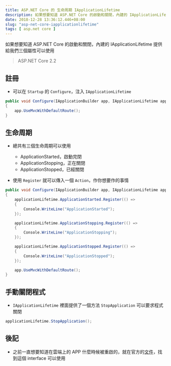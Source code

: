 ```yaml
---
title: ASP.NET Core 的 生命周期 IApplicationLifetime
description: 如果想要知道 ASP.NET Core 的啟動和關閉，內建的 IApplicationLifetime 提供給我們三個屬性可以使用
date: 2018-12-28 13:36:12.446+08:00
slug: "asp-net-core-iapplicationlifetime"
tags: [ asp.net core ]
---
```



如果想要知道 ASP.NET Core 的啟動和關閉，內建的 IApplicationLifetime 提供給我們三個屬性可以使用

> ASP.NET Core 2.2

## 註冊

- 可以在 `Startup` 的 `Configure`，注入 `IApplicationLifetime`

```csharp
public void Configure(IApplicationBuilder app, IApplicationLifetime applicationLifetime)
{
    app.UseMvcWithDefaultRoute();
}
```

## 生命周期

- 總共有三個生命周期可以使用
	- ApplicationStarted，啟動完閉
	- ApplicationStopping，正在關閉
	- ApplicationStopped，已經關閉

- 使用 `Register` 就可以傳入一個 `Action`，作你想要作的事情

```csharp
public void Configure(IApplicationBuilder app, IApplicationLifetime applicationLifetime)
{
    applicationLifetime.ApplicationStarted.Register(() =>
    {
        Console.WriteLine("ApplicationStarted");
    });

    applicationLifetime.ApplicationStopping.Register(() =>
    {
        Console.WriteLine("ApplicationStopping");
    });

    applicationLifetime.ApplicationStopped.Register(() =>
    {
        Console.WriteLine("ApplicationStopped");
    });

    app.UseMvcWithDefaultRoute();
}
```

## 手動關閉程式

- `IApplicationLifetime` 裡面提供了一個方法 `StopApplication` 可以要求程式關閉

```csharp
applicationLifetime.StopApplication();
```

## 後記

- 之前一直想要知道在雲端上的 APP 什麼時候被重啟的，就在官方的[文件](https://docs.microsoft.com/zh-tw/aspnet/core/fundamentals/host/web-host?view=aspnetcore-2.2#iapplicationlifetime-interface)，找到這個 interface 可以使用